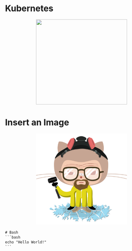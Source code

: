 # Kubernetes

  <p align="center">
    <img width="300" height="280" src="1609004685014.gif">
  </p>

# Insert an Image

  <p align="center">
    <img width="300" height="300" src="octopus-bb.png">
  </p>

    # Bash  
    ```bash
    echo "Hello World!"
    ``` 
